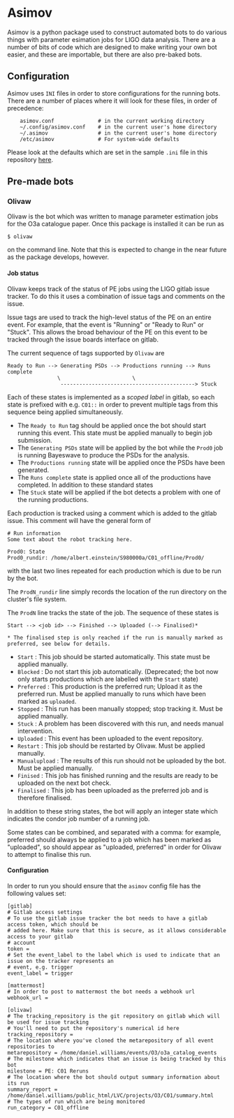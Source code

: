 # Asimov

Asimov is a python package used to construct automated bots to do various things with parameter esimation jobs for LIGO data analysis.
There are a number of bits of code which are designed to make writing your own bot easier, and these are importable, but there are also pre-baked bots.

## Configuration

Asimov uses `INI` files in order to store configurations for the running bots.
There are a number of places where it will look for these files, in order of precedence:
```
	asimov.conf              # in the current working directory
	~/.config/asimov.conf    # in the current user's home directory
	~/.asimov                # in the current user's home directory
	/etc/asimov              # For system-wide defaults
```
Please look at the defaults which are set in the sample `.ini` file in this repository [here](asimov/asimov.conf "default config").

## Pre-made bots

### Olivaw

Olivaw is the bot which was written to manage parameter estimation jobs for the O3a catalogue paper.
Once this package is installed it can be run as 

```
$ olivaw 
```

on the command line. Note that this is expected to change in the near future as the package develops, however.

#### Job status

Olivaw keeps track of the status of PE jobs using the LIGO gitlab issue tracker.
To do this it uses a combination of issue tags and comments on the issue.

Issue tags are used to track the high-level status of the PE on an entire event.
For example, that the event is "Running" or "Ready to Run" or "Stuck".
This allows the broad behaviour of the PE on this event to be tracked through the issue boards interface on gitlab.

The current sequence of tags supported by `Olivaw` are
```
Ready to Run --> Generating PSDs --> Productions running --> Runs complete
                \                       \
             	 -------------------------------------------> Stuck
```

Each of these states is implemented as a *scoped label* in gitlab, so each state is prefixed with e.g. `C01::` in order to prevent multiple tags from this sequence being applied simultaneously.

+ The `Ready to Run` tag should be applied once the bot should start running this event. This state must be applied manually to begin job submission.
+ The `Generating PSDs` state will be applied by the bot while the `Prod0` job is running Bayeswave to produce the PSDs for the analysis.
+ The `Productions running` state will be applied once the PSDs have been generated.
+ The `Runs complete` state is applied once all of the productions have completed.
In addition to these standard states
+ The `Stuck` state will be applied if the bot detects a problem with one of the running productions.

Each production is tracked using a comment which is added to the gitlab issue.
This comment will have the general form of
```
# Run information
Some text about the robot tracking here.

Prod0: State
Prod0_rundir: /home/albert.einstein/S980000a/C01_offline/Prod0/
```
with the last two lines repeated for each production which is due to be run by the bot.

The `ProdN_rundir` line simply records the location of the run directory on the cluster's file system.

The `ProdN` line tracks the state of the job. 
The sequence of these states is
```
Start --> <job id> --> Finished --> Uploaded (--> Finalised)*

* The finalised step is only reached if the run is manually marked as preferred, see below for details.
```

+ `Start` : This job should be started automatically. This state must be applied manually.
+ `Blocked` : Do not start this job automatically. (Deprecated; the bot now only starts productions which are labelled with the `Start` state)
+ `Preferred` : This production is the preferred run; Upload it as the preferred run. Must be applied manually to runs which have been marked as `uploaded`.
+ `Stopped` : This run has been manually stopped; stop tracking it. Must be applied manually. 
+ `Stuck` : A problem has been discovered with this run, and needs manual intervention.
+ `Uploaded` : This event has been uploaded to the event repository.
+ `Restart` : This job should be restarted by Olivaw. Must be applied manually.
+ `Manualupload` : The results of this run should not be uploaded by the bot. Must be applied manually.
+ `Finised` : This job has finished running and the results are ready to be uploaded on the next bot check.
+ `Finalised` : This job has been uploaded as the preferred job and is therefore finalised.

In addition to these string states, the bot will apply an integer state which indicates the condor job number of a running job.

Some states can be combined, and separated with a comma: for example, preferred should always be applied to a job which has been marked as "uploaded", so should appear as "uploaded, preferred" in order for Olivaw to attempt to finalise this run.



#### Configuration

In order to run you should ensure that the `asimov` config file has the following values set:

```
[gitlab]
# Gitlab access settings
# To use the gitlab issue tracker the bot needs to have a gitlab access token, which should be 
# added here. Make sure that this is secure, as it allows considerable access to your gitlab
# account
token = 
# Set the event_label to the label which is used to indicate that an issue on the tracker represents an
# event, e.g. trigger
event_label = trigger

[mattermost]
# In order to post to mattermost the bot needs a webhook url
webhook_url = 

[olivaw]
# The tracking_repository is the git repository on gitlab which will be used for issue tracking
# You'll need to put the repository's numerical id here
tracking_repository = 
# The location where you've cloned the metarepository of all event repositories to
metarepository = /home/daniel.williams/events/O3/o3a_catalog_events
# The milestone which indicates that an issue is being tracked by this bot
milestone = PE: C01 Reruns
# The location where the bot should output summary information about its run
summary_report = /home/daniel.williams/public_html/LVC/projects/O3/C01/summary.html
# The types of run which are being monitored
run_category = C01_offline
```

